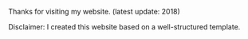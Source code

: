 Thanks for visiting my website. (latest update: 2018)

Disclaimer: I created this website based on a well-structured template.
